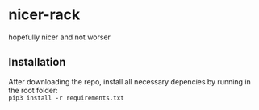 # nicer-rack

hopefully nicer and not worser

## Installation

After downloading the repo, install all necessary depencies by running in the root folder:\
`pip3 install -r requirements.txt`

